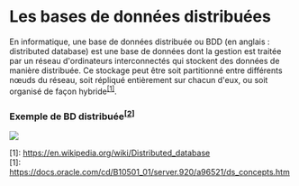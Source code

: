 # Les bases de données distribuées

En informatique, une base de données distribuée ou BDD (en anglais : distributed database) est une base de données 
dont la gestion est traitée par un réseau d'ordinateurs interconnectés qui stockent des données de manière distribuée. 
Ce stockage peut être soit partitionné entre différents nœuds du réseau, soit répliqué entièrement sur chacun d'eux, 
ou soit organisé de façon hybride<sup>[[1]](#alchemy-docs-1)</sup>.

### Exemple de BD distribuée<sup>[[2]](#alchemy-docs-1)</sup>
![](ddbms_illustration_readme.gif)








<a name="sqlalchemy-docs-1">[1]</a>: https://en.wikipedia.org/wiki/Distributed_database \
<a name="sqlalchemy-docs-1">[1]</a>: https://docs.oracle.com/cd/B10501_01/server.920/a96521/ds_concepts.htm
